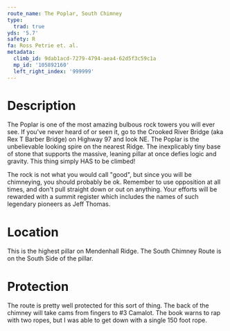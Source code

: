 ```yaml
---
route_name: The Poplar, South Chimney
type:
  trad: true
yds: '5.7'
safety: R
fa: Ross Petrie et. al.
metadata:
  climb_id: 9dab1acd-7279-4794-aea4-62d5f3c59c1a
  mp_id: '105892160'
  left_right_index: '999999'
---
```

# Description
The Poplar is one of the most amazing bulbous rock towers you will ever see.  If you've never heard of or seen it, go to the Crooked River Bridge (aka Rex T Barber Bridge) on Highway 97 and look NE.  The Poplar is the unbelievable looking spire on the nearest Ridge.  The inexplicably tiny base of stone that supports the massive, leaning pillar at once defies logic and gravity.  This thing simply HAS to be climbed!

The rock is not what you would call "good", but since you will be chimneying, you should probably be ok.  Remember to use opposition at all times, and don't pull straight down or out on anything.  Your efforts will be rewarded with a summit register which includes the names of such legendary pioneers as Jeff Thomas.

# Location
This is the highest pillar on Mendenhall Ridge.  The South Chimney Route is on the South Side of the pillar.

# Protection
The route is pretty well protected for this sort of thing.  The back of the chimney will take cams from fingers to #3 Camalot.  The book warns to rap with two ropes, but I was able to get down with a single 150 foot rope.

